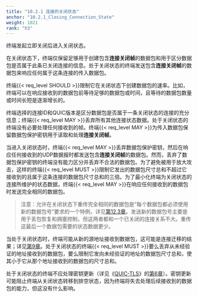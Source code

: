 ```yaml
---
title: "10.2.1 连接的关闭状态"
anchor: "10.2.1_Closing_Connection_State"
weight: 1021
rank: "h3"
---
```


终端发起立即关闭后进入关闭状态。

在关闭状态下，终端仅保留足够用于创建包含**连接关闭帧**的数据包和用于区分数据包是否属于此条已关闭连接的信息。处于关闭状态的终端发送包含**连接关闭帧**的数据包来响应任何属于这条连接的传入数据包。

终端{{< req_level SHOULD >}}限制它在关闭状态下创建数据包的速率。比如，终端可以在响应接收到的数据包前等待足够的数据包或时间，且等待的数据包数量或时间长短是逐渐增长的。

终端选择的连接ID和QUIC版本是区分数据包是否属于一条关闭状态的连接的充分信息；终端{{< req_level MAY >}}丢弃所有其他连接状态数据。处于关闭状态的终端没有必要处理任何接收到的帧。终端{{< req_level MAY >}}为传入数据包保留数据包保护密钥用于读取和处理**连接关闭帧**。

当进入关闭状态时，终端{{< req_level MAY >}}丢弃数据包保护密钥，然后在响应任何接收到的UDP数据报时都发送包含**连接关闭帧**的数据包。然而，丢弃了数据包保护密钥的终端没有能力区分并丢弃不合法的数据包。为了避免被用于放大攻击，这样的终端{{< req_level MUST >}}限制它发出的数据包尺寸总和不超过它接收到的且属于这条连接的数据包尺寸总和的三倍。为了最小化终端为关闭状态的连接所维护的状态数据，终端{{< req_level MAY >}}在响应任何接收到的数据包时发送完全相同的数据包。

> 注意：允许在关闭状态下重传完全相同的数据包是“每个数据包都必须使用新的数据包号”要求的一个特例，详见[第12.3章](#12.3_Packet_Numbers)。发送新的数据包号主要是用于丢包恢复和拥塞控制，但这两者都和一个已关闭的连接关系不大。重传这最后一个数据包需要的状态数据更少。

当处于关闭状态时，终端可能从新的源地址接收到数据包，这可能是连接迁移的结果；详见[第9章](#9_Connection_Migration)。处于关闭状态的终端{{< req_level MUST >}}要么丢弃从未经验证的地址接收到的数据包，要么限制它发向未经验证的地址的数据包尺寸总和，使其小于它从那个地址接收到的数据包的尺寸总和。

处于关闭状态的终端不应处理密钥更新（详见《[QUIC-TLS](../RFC9001_Chinese_Translation)》的[第6章](../RFC9001_Chinese_Translation/#6_Key_Update)）。密钥更新可能阻止终端从关闭状态转移到排空状态，因为终端将失去处理后续接收到的数据包的能力，但这没有什么影响。
